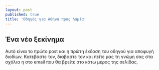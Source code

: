 ```yaml
---
layout: post
published: true
title: 'Οδηγός για Αθήνα προς Λαμία'
---
```

## Ένα νέο ξεκίνημα
Αυτό είναι το πρώτο post και η πρώτη έκδοση του οδηγού για αποφυγή διοδίων. Κατεβάστε τον, διαβάστε τον και πείτε μας τη γνώμη σας στα σχόλια η στο email που θα βρείτε στο κάτω μέρος της σελίδας.
